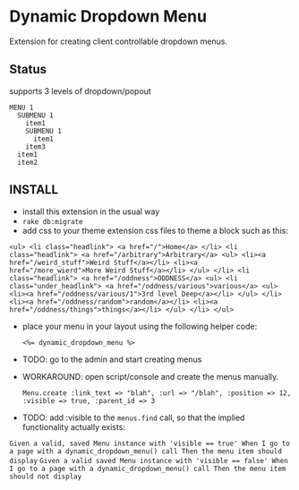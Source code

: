 Dynamic Dropdown Menu
=====================

Extension for creating client controllable dropdown menus.



Status
------

supports 3 levels of dropdown/popout

	MENU 1
	  SUBMENU 1
	    item1
	    SUBMENU 1
	      item1
	    item3
	  item1
	  item2

INSTALL
-------

* install this extension in the usual way
* `rake db:migrate`
* add css to your theme extension css files to theme a block such as this:

`
	  <ul>
	    <li class="headlink">
	      <a href="/">Home</a>
	    </li>
	    <li class="headlink">
	      <a href="/arbitrary">Arbitrary</a>
	      <ul>
		    <li><a href="/weird_stuff">Weird Stuff</a></li>
	        <li><a href="/more_wierd">More Weird Stuff</a></li>
	      </ul>
	    </li>
	    <li class="headlink">
	      <a href="/oddness">ODDNESS</a>
	      <ul>
		    	<li class="under_headlink">
				    <a href="/oddness/various">various</a>
				    <ul>
					    <li><a href="/oddness/various/1">3rd level Deep</a></li>
				    </ul>
				  </li>
		      <li><a href="/oddness/random">random</a></li>
	        <li><a href="/oddness/things">things</a></li>
	      </ul>
	    </li>
	  </ul>
`

* place your menu in your layout using the following helper code:

  `<%= dynamic_dropdown_menu %>`

* TODO: go to the admin and start creating menus
* WORKAROUND: open script/console and create the menus manually.

   `Menu.create :link_text => "blah", :url => "/blah", :position => 12, :visible => true, :parent_id => 3`

* TODO: add :visible to the `menus.find` call, so that the implied functionality actually exists:

`
     Given a valid, saved Menu instance with 'visible == true'
     When I go to a page with a dynamic_dropdown_menu() call
     Then the menu item should display
`
`
     Given a valid saved Menu instance with 'visible == false'
      When I go to a page with a dynamic_dropdown_menu() call
      Then the menu item should not display
`  
